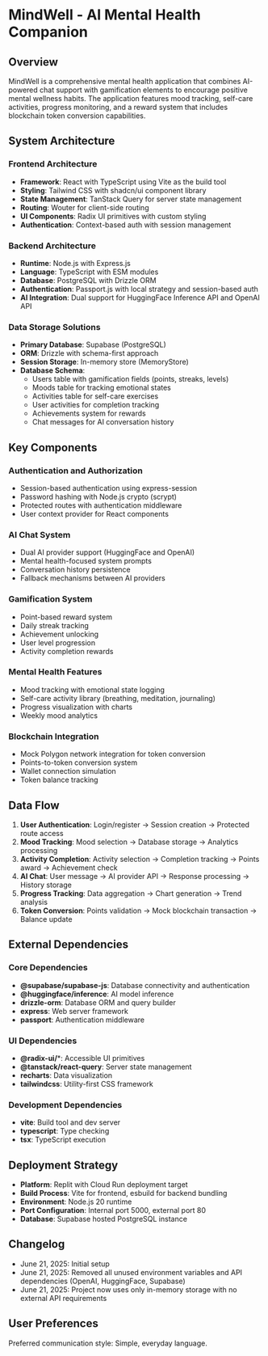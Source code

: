 # MindWell - AI Mental Health Companion

## Overview

MindWell is a comprehensive mental health application that combines AI-powered chat support with gamification elements to encourage positive mental wellness habits. The application features mood tracking, self-care activities, progress monitoring, and a reward system that includes blockchain token conversion capabilities.

## System Architecture

### Frontend Architecture
- **Framework**: React with TypeScript using Vite as the build tool
- **Styling**: Tailwind CSS with shadcn/ui component library
- **State Management**: TanStack Query for server state management
- **Routing**: Wouter for client-side routing
- **UI Components**: Radix UI primitives with custom styling
- **Authentication**: Context-based auth with session management

### Backend Architecture
- **Runtime**: Node.js with Express.js
- **Language**: TypeScript with ESM modules
- **Database**: PostgreSQL with Drizzle ORM
- **Authentication**: Passport.js with local strategy and session-based auth
- **AI Integration**: Dual support for HuggingFace Inference API and OpenAI API

### Data Storage Solutions
- **Primary Database**: Supabase (PostgreSQL)
- **ORM**: Drizzle with schema-first approach
- **Session Storage**: In-memory store (MemoryStore)
- **Database Schema**: 
  - Users table with gamification fields (points, streaks, levels)
  - Moods table for tracking emotional states
  - Activities table for self-care exercises
  - User activities for completion tracking
  - Achievements system for rewards
  - Chat messages for AI conversation history

## Key Components

### Authentication and Authorization
- Session-based authentication using express-session
- Password hashing with Node.js crypto (scrypt)
- Protected routes with authentication middleware
- User context provider for React components

### AI Chat System
- Dual AI provider support (HuggingFace and OpenAI)
- Mental health-focused system prompts
- Conversation history persistence
- Fallback mechanisms between AI providers

### Gamification System
- Point-based reward system
- Daily streak tracking
- Achievement unlocking
- User level progression
- Activity completion rewards

### Mental Health Features
- Mood tracking with emotional state logging
- Self-care activity library (breathing, meditation, journaling)
- Progress visualization with charts
- Weekly mood analytics

### Blockchain Integration
- Mock Polygon network integration for token conversion
- Points-to-token conversion system
- Wallet connection simulation
- Token balance tracking

## Data Flow

1. **User Authentication**: Login/register → Session creation → Protected route access
2. **Mood Tracking**: Mood selection → Database storage → Analytics processing
3. **Activity Completion**: Activity selection → Completion tracking → Points award → Achievement check
4. **AI Chat**: User message → AI provider API → Response processing → History storage
5. **Progress Tracking**: Data aggregation → Chart generation → Trend analysis
6. **Token Conversion**: Points validation → Mock blockchain transaction → Balance update

## External Dependencies

### Core Dependencies
- **@supabase/supabase-js**: Database connectivity and authentication
- **@huggingface/inference**: AI model inference
- **drizzle-orm**: Database ORM and query builder
- **express**: Web server framework
- **passport**: Authentication middleware

### UI Dependencies
- **@radix-ui/***: Accessible UI primitives
- **@tanstack/react-query**: Server state management
- **recharts**: Data visualization
- **tailwindcss**: Utility-first CSS framework

### Development Dependencies
- **vite**: Build tool and dev server
- **typescript**: Type checking
- **tsx**: TypeScript execution

## Deployment Strategy

- **Platform**: Replit with Cloud Run deployment target
- **Build Process**: Vite for frontend, esbuild for backend bundling
- **Environment**: Node.js 20 runtime
- **Port Configuration**: Internal port 5000, external port 80
- **Database**: Supabase hosted PostgreSQL instance

## Changelog

- June 21, 2025: Initial setup
- June 21, 2025: Removed all unused environment variables and API dependencies (OpenAI, HuggingFace, Supabase)
- June 21, 2025: Project now uses only in-memory storage with no external API requirements

## User Preferences

Preferred communication style: Simple, everyday language.